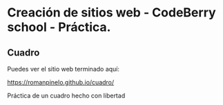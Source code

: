 # Creación de sitios web - CodeBerry school - Práctica.

## Cuadro

Puedes ver el sitio web terminado aquí:

https://romanpinelo.github.io/cuadro/

Práctica de un cuadro hecho con libertad